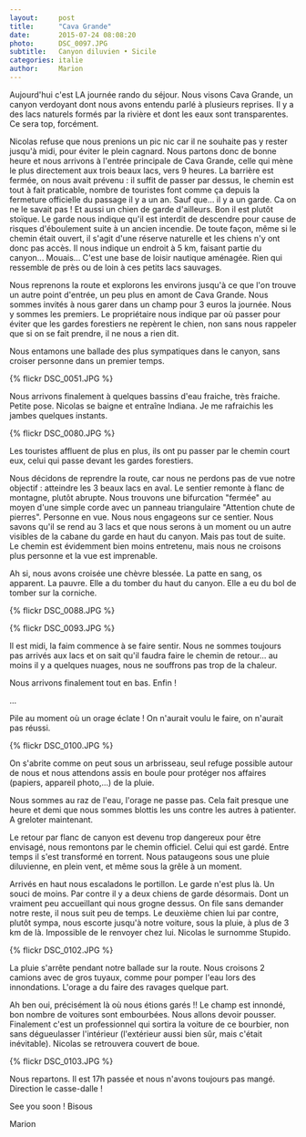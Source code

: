 ```yaml
---
layout:     post
title:      "Cava Grande"
date:       2015-07-24 08:08:20
photo:      DSC_0097.JPG
subtitle:   Canyon diluvien • Sicile
categories: italie
author:     Marion
---
```


Aujourd'hui c'est LA journée rando du séjour. Nous visons Cava Grande, un canyon verdoyant dont nous avons entendu parlé à plusieurs reprises. Il y a des lacs naturels formés par la rivière et dont les eaux sont transparentes. Ce sera top, forcément.

Nicolas refuse que nous prenions un pic nic car il ne souhaite pas y rester jusqu'à midi, pour éviter le plein cagnard. Nous partons donc de bonne heure et nous arrivons à l'entrée principale de Cava Grande, celle qui mène le plus directement aux trois beaux lacs, vers 9 heures.
La barrière est fermée, on nous avait prévenu : il suffit de passer par dessus, le chemin est tout à fait praticable, nombre de touristes font comme ça depuis la fermeture officielle du passage il y a un an. Sauf que... il y a un garde. Ca on ne le savait pas ! Et aussi un chien de garde d'ailleurs. Bon il est plutôt stoïque.
Le garde nous indique qu'il est interdit de descendre pour cause de risques d'éboulement suite à un ancien incendie. De toute façon, même si le chemin était ouvert, il s'agit d'une réserve naturelle et les chiens n'y ont donc pas accès. Il nous indique un endroit à 5 km, faisant partie du canyon... Mouais... C'est une base de loisir nautique aménagée. Rien qui ressemble de près ou de loin à ces petits lacs sauvages.

Nous reprenons la route et explorons les environs jusqu'à ce que l'on trouve un autre point d'entrée, un peu plus en amont de Cava Grande. Nous sommes invités à nous garer dans un champ pour 3 euros la journée. Nous y sommes les premiers. Le propriétaire nous indique par où passer pour éviter que les gardes forestiers ne repèrent le chien, non sans nous rappeler que si on se fait prendre, il ne nous a rien dit.

Nous entamons une ballade des plus sympatiques dans le canyon, sans croiser personne dans un  premier temps.


{% flickr DSC_0051.JPG %}


Nous arrivons finalement à quelques bassins d'eau fraiche, très fraiche. Petite pose. Nicolas se baigne et entraîne Indiana. Je me rafraichis les jambes quelques instants.


{% flickr DSC_0080.JPG %}


Les touristes affluent de plus en plus, ils ont pu passer par le chemin court eux, celui qui passe devant les gardes forestiers.

Nous décidons de reprendre la route, car nous ne perdons pas de vue notre objectif : atteindre les 3 beaux lacs en aval.
Le sentier remonte à flanc de montagne, plutôt abrupte. Nous trouvons une bifurcation "fermée" au moyen d'une simple corde avec un panneau triangulaire "Attention chute de pierres". Personne en vue. Nous nous engageons sur ce sentier. Nous savons qu'il se rend au 3 lacs et que nous serons à un moment ou un autre visibles de la cabane du garde en haut du canyon. Mais pas tout de suite. Le chemin est évidemment bien moins entretenu, mais nous ne croisons plus personne et la vue est imprenable.

Ah si, nous avons croisée une chèvre blessée. La patte en sang, os apparent. La pauvre. Elle a du tomber du haut du canyon. Elle a eu du bol de tomber sur la corniche.


{% flickr DSC_0088.JPG %}


{% flickr DSC_0093.JPG %}


Il est midi, la faim commence à se faire sentir. Nous ne sommes toujours pas arrivés aux lacs et on sait qu'il faudra faire le chemin de retour... au moins il y a quelques nuages, nous ne souffrons pas trop de la chaleur.

Nous arrivons finalement tout en bas. Enfin !

...

Pile au moment où un orage éclate ! On n'aurait voulu le faire, on n'aurait pas réussi. 


{% flickr DSC_0100.JPG %}


On s'abrite comme on peut sous un arbrisseau, seul refuge possible autour de nous et nous attendons assis en boule pour protéger nos affaires (papiers, appareil photo,...) de la pluie.

Nous sommes au raz de l'eau, l'orage ne passe pas. Cela fait presque une heure et demi que nous sommes blottis les uns contre les autres à patienter. A greloter maintenant.

Le retour par flanc de canyon est devenu trop dangereux pour être envisagé, nous remontons par le chemin officiel. Celui qui est gardé.
Entre temps il s'est transformé en torrent. Nous pataugeons sous une pluie diluvienne, en plein vent, et même sous la grêle à un moment.

Arrivés en haut nous escaladons le portillon. Le garde n'est plus là. Un souci de moins. Par contre il y a deux chiens de garde désormais. Dont un vraiment peu accueillant qui nous grogne dessus. On file sans demander notre reste, il nous suit peu de temps. Le deuxième chien lui par contre, plutôt sympa, nous escorte jusqu'à notre voiture, sous la pluie, à plus de 3 km de là. Impossible de le renvoyer chez lui. Nicolas le surnomme Stupido.


{% flickr DSC_0102.JPG %}


La pluie s'arrête pendant notre ballade sur la route.
Nous croisons 2 camions avec de gros tuyaux, comme pour pomper l'eau lors des innondations. L'orage a du faire des ravages quelque part.

Ah ben oui, précisément là où nous étions garés !! Le champ est innondé, bon nombre de voitures sont embourbées. Nous allons devoir pousser. Finalement c'est un professionnel qui sortira la voiture de ce bourbier, non sans dégueulasser l'intérieur (l'extérieur aussi bien sûr, mais c'était inévitable). Nicolas se retrouvera couvert de boue.


{% flickr DSC_0103.JPG %}


Nous repartons. Il est 17h passée et nous n'avons toujours pas mangé.
Direction le casse-dalle !

See you soon ! Bisous

Marion
